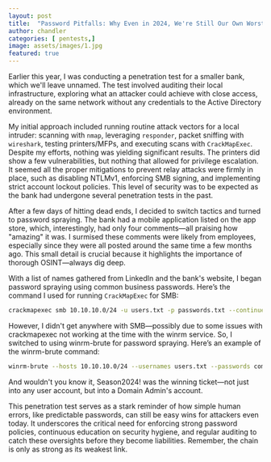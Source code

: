 ```yaml
---
layout: post
title:  "Password Pitfalls: Why Even in 2024, We're Still Our Own Worst Enemy"
author: chandler
categories: [ pentests,]
image: assets/images/1.jpg
featured: true
---
```


Earlier this year, I was conducting a penetration test for a smaller bank, which we'll leave unnamed. The test involved auditing their local infrastructure, exploring what an attacker could achieve with close access, already on the same network without any credentials to the Active Directory environment.

My initial approach included running routine attack vectors for a local intruder: scanning with `nmap`, leveraging `responder`, packet sniffing with `wireshark`, testing printers/MFPs, and executing scans with `CrackMapExec`. Despite my efforts, nothing was yielding significant results. The printers did show a few vulnerabilities, but nothing that allowed for privilege escalation. It seemed all the proper mitigations to prevent relay attacks were firmly in place, such as disabling NTLMv1, enforcing SMB signing, and implementing strict account lockout policies. This level of security was to be expected as the bank had undergone several penetration tests in the past.

After a few days of hitting dead ends, I decided to switch tactics and turned to password spraying. The bank had a mobile application listed on the app store, which, interestingly, had only four comments—all praising how "amazing" it was. I surmised these comments were likely from employees, especially since they were all posted around the same time a few months ago. This small detail is crucial because it highlights the importance of thorough OSINT—always dig deep.

With a list of names gathered from LinkedIn and the bank's website, I began password spraying using common business passwords. Here’s the command I used for running `CrackMapExec` for SMB:

```bash
crackmapexec smb 10.10.10.0/24 -u users.txt -p passwords.txt --continue-on-success
```

However, I didn't get anywhere with SMB—possibly due to some issues with crackmapexec not working at the time with the winrm service. So, I switched to using winrm-brute for password spraying. Here’s an example of the winrm-brute command:

```bash
winrm-brute --hosts 10.10.10.0/24 --usernames users.txt --passwords common_passwords.txt
```

And wouldn't you know it, Season2024! was the winning ticket—not just into any user account, but into a Domain Admin's account.

This penetration test serves as a stark reminder of how simple human errors, like predictable passwords, can still be easy wins for attackers even today. It underscores the critical need for enforcing strong password policies, continuous education on security hygiene, and regular auditing to catch these oversights before they become liabilities. Remember, the chain is only as strong as its weakest link.
